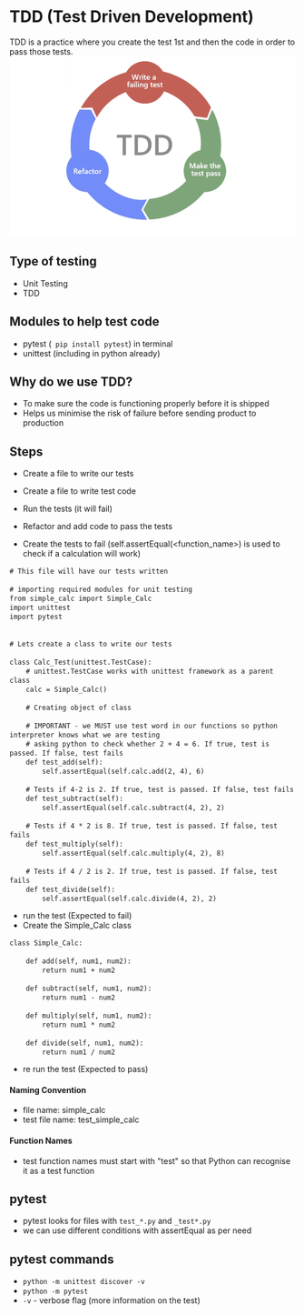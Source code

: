 # TDD (Test Driven Development)
TDD is a practice where you create the test 1st and then the code in order to pass those tests.
![](images/TDD_diagram.png)
## Type of testing
- Unit Testing
- TDD

## Modules to help test code
- pytest (``` pip install pytest```) in terminal
- unittest (including in python already)

## Why do we use TDD?
- To make sure the code is functioning properly before it is shipped
- Helps us minimise the risk of failure before sending product to production

## Steps
- Create a file to write our tests
- Create a file to write test code
- Run the tests (it will fail)
- Refactor and add code to pass the tests

- Create the tests to fail (self.assertEqual(<function_name>) is used to check if a calculation will work)
```
# This file will have our tests written

# importing required modules for unit testing
from simple_calc import Simple_Calc
import unittest
import pytest


# Lets create a class to write our tests

class Calc_Test(unittest.TestCase):
    # unittest.TestCase works with unittest framework as a parent class
    calc = Simple_Calc()

    # Creating object of class

    # IMPORTANT - we MUST use test word in our functions so python interpreter knows what we are testing
    # asking python to check whether 2 + 4 = 6. If true, test is passed. If false, test fails
    def test_add(self):
        self.assertEqual(self.calc.add(2, 4), 6)

    # Tests if 4-2 is 2. If true, test is passed. If false, test fails
    def test_subtract(self):
        self.assertEqual(self.calc.subtract(4, 2), 2)

    # Tests if 4 * 2 is 8. If true, test is passed. If false, test fails
    def test_multiply(self):
        self.assertEqual(self.calc.multiply(4, 2), 8)

    # Tests if 4 / 2 is 2. If true, test is passed. If false, test fails
    def test_divide(self):
        self.assertEqual(self.calc.divide(4, 2), 2)
```
- run the test (Expected to fail)
- Create the Simple_Calc class
```
class Simple_Calc:

    def add(self, num1, num2):
        return num1 + num2

    def subtract(self, num1, num2):
        return num1 - num2

    def multiply(self, num1, num2):
        return num1 * num2

    def divide(self, num1, num2):
        return num1 / num2
```
- re run the test (Expected to pass)
#### **Naming Convention**
- file name: simple_calc
- test file name: test_simple_calc

#### **Function Names**
- test function names must start with "test" so that Python can recognise it as a test function

## pytest

- pytest looks for files with ```test_*.py``` and  ```_test*.py```
- we can use different conditions with assertEqual as per need

## pytest commands
- ```python -m unittest discover -v``` 
- ```python -m pytest ```
- ```-v```  - verbose flag (more information on the test)